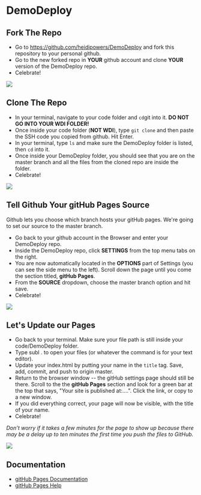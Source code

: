 # DemoDeploy

## Fork The Repo

- Go to https://github.com/heidipowers/DemoDeploy and fork this repository to your personal github.
- Go to the new forked repo in **YOUR** github account and clone **YOUR** version of the DemoDeploy repo.
- Celebrate!

![](https://media.giphy.com/media/xeXEpUVvAxCV2/giphy.gif)

## Clone The Repo

- In your terminal, navigate to your code folder and ```cd```git into it. **DO NOT GO INTO YOUR WDI FOLDER!**
- Once inside your code folder (**NOT WDI**), type ``git clone`` and then paste the SSH code you copied from github. Hit Enter.
- In your terminal, type ```ls``` and make sure the DemoDeploy folder is listed, then ```cd``` into it.
- Once inside your DemoDeploy folder, you should see that you are on the master branch and all the files from the cloned repo are inside the folder.
- Celebrate!

![](https://media.giphy.com/media/d86kftzaeizO8/giphy.gif)

## Tell Github Your gitHub Pages Source

Github lets you choose which branch hosts your gitHub pages. We're going to set our source to the master branch.

- Go back to your github account in the Browser and enter your DemoDeploy repo.
- Inside the DemoDeploy repo, click **SETTINGS** from the top menu tabs on the right.
- You are now automatically located in the **OPTIONS** part of Settings (you can see the side menu to the left). Scroll down the page until you come the section titled, **gitHub Pages**.
- From the **SOURCE** dropdown, choose the master branch option and hit save.
- Celebrate!

![](https://media.tenor.co/images/5ed913a94b7001d872ff2a6925fc26b4/tenor.gif)

## Let's Update our Pages

- Go back to your terminal. Make sure your file path is still inside your code/DemoDeploy folder.
- Type subl . to open your files (or whatever the command is for your text editor).
- Update your index.html by putting your name in the ```title``` tag. Save, add, commit, and push to origin master.
- Return to the browser window -- the gitHub settings page should still be there. Scroll to the the  **gitHub Pages** section and look for a green bar at the top that says, "Your site is published at:....". Click the link, or copy to a new window.
- If you did everything correct, your page will now be visible, with the title of your name.
- Celebrate!

*Don’t worry if it takes a few minutes for the page to show up because there may be a delay up to ten minutes the first time you push the files to GitHub.*

![](http://reactiongifs.me/wp-content/uploads/2013/09/anchorman-yes-jumping.gif)


## Documentation

- [gitHub Pages Documentation](https://help.github.com/articles/configuring-a-publishing-source-for-github-pages/)
- [gitHub Pages Help](https://help.github.com/articles/troubleshooting-github-pages-builds/)


